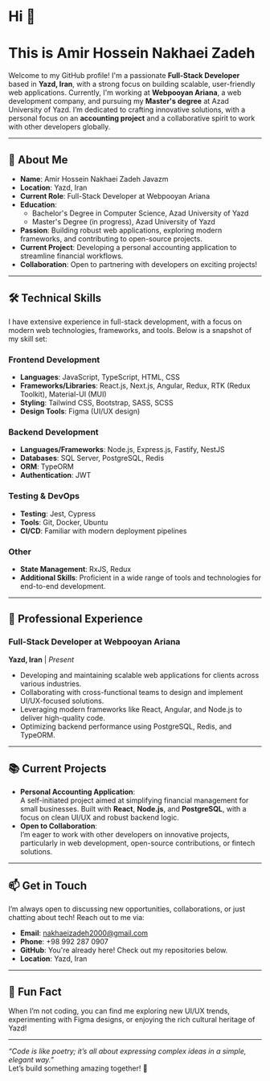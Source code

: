 # Hi 👋 
# This is Amir Hossein Nakhaei Zadeh

Welcome to my GitHub profile! I'm a passionate **Full-Stack Developer** based in **Yazd, Iran**, with a strong focus on building scalable, user-friendly web applications. Currently, I'm working at **Webpooyan Ariana**, a web development company, and pursuing my **Master's degree** at Azad University of Yazd. I’m dedicated to crafting innovative solutions, with a personal focus on an **accounting project** and a collaborative spirit to work with other developers globally.

---

## 🚀 About Me

- **Name**: Amir Hossein Nakhaei Zadeh Javazm  
- **Location**: Yazd, Iran  
- **Current Role**: Full-Stack Developer at Webpooyan Ariana  
- **Education**:  
  - Bachelor's Degree in Computer Science, Azad University of Yazd  
  - Master's Degree (in progress), Azad University of Yazd  
- **Passion**: Building robust web applications, exploring modern frameworks, and contributing to open-source projects.  
- **Current Project**: Developing a personal accounting application to streamline financial workflows.  
- **Collaboration**: Open to partnering with developers on exciting projects!  

---

## 🛠️ Technical Skills

I have extensive experience in full-stack development, with a focus on modern web technologies, frameworks, and tools. Below is a snapshot of my skill set:

### Frontend Development
- **Languages**: JavaScript, TypeScript, HTML, CSS  
- **Frameworks/Libraries**: React.js, Next.js, Angular, Redux, RTK (Redux Toolkit), Material-UI (MUI)  
- **Styling**: Tailwind CSS, Bootstrap, SASS, SCSS  
- **Design Tools**: Figma (UI/UX design)  

### Backend Development
- **Languages/Frameworks**: Node.js, Express.js, Fastify, NestJS  
- **Databases**: SQL Server, PostgreSQL, Redis  
- **ORM**: TypeORM  
- **Authentication**: JWT  

### Testing & DevOps
- **Testing**: Jest, Cypress  
- **Tools**: Git, Docker, Ubuntu  
- **CI/CD**: Familiar with modern deployment pipelines  

### Other
- **State Management**: RxJS, Redux  
- **Additional Skills**: Proficient in a wide range of tools and technologies for end-to-end development.  

---

## 💼 Professional Experience

### Full-Stack Developer at Webpooyan Ariana  
**Yazd, Iran** | *Present*  
- Developing and maintaining scalable web applications for clients across various industries.  
- Collaborating with cross-functional teams to design and implement UI/UX-focused solutions.  
- Leveraging modern frameworks like React, Angular, and Node.js to deliver high-quality code.  
- Optimizing backend performance using PostgreSQL, Redis, and TypeORM.  

---

## 📚 Current Projects

- **Personal Accounting Application**:  
  A self-initiated project aimed at simplifying financial management for small businesses. Built with **React**, **Node.js**, and **PostgreSQL**, with a focus on clean UI/UX and robust backend logic.  
- **Open to Collaboration**:  
  I’m eager to work with other developers on innovative projects, particularly in web development, open-source contributions, or fintech solutions.

---

## 📫 Get in Touch

I’m always open to discussing new opportunities, collaborations, or just chatting about tech! Reach out to me via:

- **Email**: [nakhaeizadeh2000@gmail.com](mailto:nakhaeizadeh2000@gmail.com)
- **Phone**: +98 992 287 0907
- **GitHub**: You're already here! Check out my repositories below.  
- **Location**: Yazd, Iran  

---

## 🌟 Fun Fact

When I’m not coding, you can find me exploring new UI/UX trends, experimenting with Figma designs, or enjoying the rich cultural heritage of Yazd!  

---

*“Code is like poetry; it’s all about expressing complex ideas in a simple, elegant way.”*  
Let’s build something amazing together! 🚀

